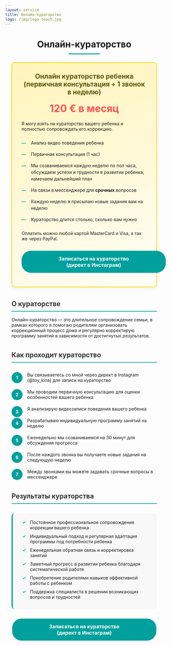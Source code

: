 ```yaml
---
layout: service
title: Онлайн-кураторство
logo: /img/logo-teach.jpg
---
```


<style>
.curation-container {
  max-width: 800px;
  margin: 0 auto;
  padding: 0 20px;
}

.section-title {
  border-bottom: 2px solid #00a09c;
  padding-bottom: 10px;
  color: #333;
  margin-top: 40px;
}

.page-title {
  text-align: center;
  position: relative;
  margin-bottom: 40px;
}

.page-title:after {
  content: "";
  position: absolute;
  bottom: -15px;
  left: 50%;
  width: 100px;
  height: 3px;
  background-color: #00a09c;
  transform: translateX(-50%);
}

.curation-card {
  background: linear-gradient(160deg, #fff4ba, #fffdf6);
  border: 2px solid #ffd700;
  border-radius: 10px;
  padding: 30px;
  margin: 30px 0;
  box-shadow: 0 5px 15px rgba(0, 0, 0, 0.05);
}

.curation-card h2 {
  color: rgb(97, 82, 0);
  text-align: center;
  margin-top: 0;
}

.price-tag {
  font-size: 32px;
  font-weight: bold;
  color: #ff5252;
  text-align: center;
  margin: 20px 0;
}

.availability {
  color: #ff5252;
  font-weight: bold;
  text-align: center;
  font-size: 18px;
  margin: 15px 0;
}

.feature-list {
  list-style: none;
  padding: 0;
  margin: 25px 0;
}

.feature-list li {
  position: relative;
  padding-left: 30px;
  margin-bottom: 15px;
  line-height: 1.5;
}

.feature-list li:before {
  content: "—";
  position: absolute;
  left: 0;
  color: #00a09c;
  font-weight: bold;
}

.highlight {
  background: linear-gradient(to right, rgba(255, 225, 0, 0.1), rgba(255, 225, 0, 0.7) 4%, rgba(255, 225, 0, 0.3));
  font-weight: bold;
  padding: 0.1em 0.4em;
  margin: 0 -0.4em;
  border-radius: 0.8em 0.3em;
  box-decoration-break: clone;
  -webkit-box-decoration-break: clone;
}

.curation-button {
  display: block;
  width: 100%;
  max-width: 400px;
  margin: 30px auto 0;
  padding: 15px 30px;
  background-color: #00a09c;
  color: white;
  font-weight: bold;
  text-align: center;
  text-decoration: none;
  border-radius: 30px;
  transition: all 0.3s ease;
  border: none;
  font-size: 16px;
  cursor: pointer;
}

.curation-button:hover {
  background-color: #008b87;
  transform: translateY(-3px);
  box-shadow: 0 4px 10px rgba(0, 160, 156, 0.3);
}

.process-list {
  counter-reset: step-counter;
  list-style-type: none;
  padding: 0;
  margin: 30px 0;
}

.process-list li {
  position: relative;
  padding-left: 50px;
  margin-bottom: 20px;
  counter-increment: step-counter;
}

.process-list li:before {
  content: counter(step-counter);
  position: absolute;
  left: 0;
  top: 0;
  width: 35px;
  height: 35px;
  background-color: #00a09c;
  color: white;
  border-radius: 50%;
  display: flex;
  align-items: center;
  justify-content: center;
  font-weight: bold;
}

.benefits-list {
  background-color: #f8f8f8;
  padding: 20px 30px;
  border-radius: 10px;
  border-left: 4px solid #00a09c;
  margin: 30px 0;
}

.benefits-list li {
  margin-bottom: 10px;
  list-style-type: none;
  position: relative;
  padding-left: 25px;
}

.benefits-list li:before {
  content: "✓";
  position: absolute;
  left: 0;
  color: #00a09c;
  font-weight: bold;
}
</style>

<div class="curation-container">

<h1 class="page-title">Онлайн-кураторство</h1>

<div class="curation-card">
  <h2>Онлайн кураторство ребенка<br/>(первичная консультация + 1 звонок в неделю)</h2>
  <p class="price-tag">120 € в месяц</p>
  
  <p>Я могу взять на кураторство вашего ребенка и полностью сопровождать его коррекцию.</p>
  
  <ul class="feature-list">
    <li>Анализ видео поведения ребенка</li>
    <li>Первичная консультация (1 час)</li>
    <li>Мы созваниваемся каждую неделю по пол часа, обсуждаем успехи и трудности в развитии ребенка, намечаем дальнейший план</li>
    <li>На связи в мессенджере для <strong>срочных</strong> вопросов</li>
    <li>Каждую неделю я присылаю новые задания вам на неделю</li>
    <li>Кураторство длится столько, сколько вам нужно</li>
  </ul>
  
  <p>Оплатить можно любой картой MasterCard и Visa, а так же через PayPal.</p>
  
  <a href="https://www.instagram.com/toy_kina/" class="curation-button">Записаться на кураторство<br/>(директ в Инстаграм)</a>
</div>

<h2 class="section-title">О кураторстве</h2>

<p>Онлайн-кураторство — это длительное сопровождение семьи, в рамках которого я помогаю родителям организовать коррекционный процесс дома и регулярно корректирую программу занятий в зависимости от достигнутых результатов.</p>

<h2 class="section-title">Как проходит кураторство</h2>

<ul class="process-list">
  <li>Вы связываетесь со мной через директ в Instagram (@toy_kina) для записи на кураторство</li>
  <li>Мы проводим первичную консультацию для оценки особенностей вашего ребенка</li>
  <li>Я анализирую видеозаписи поведения вашего ребенка</li>
  <li>Разрабатываю индивидуальную программу занятий на неделю</li>
  <li>Еженедельно мы созваниваемся на 30 минут для обсуждения прогресса</li>
  <li>После каждого звонка вы получаете новые задания на следующую неделю</li>
  <li>Между звонками вы можете задавать срочные вопросы в мессенджере</li>
</ul>

<h2 class="section-title">Результаты кураторства</h2>

<ul class="benefits-list">
  <li>Постоянное профессиональное сопровождение коррекции вашего ребенка</li>
  <li>Индивидуальный подход и регулярная адаптация программы под потребности ребенка</li>
  <li>Еженедельная обратная связь и корректировка занятий</li>
  <li>Заметный прогресс в развитии ребенка благодаря систематической работе</li>
  <li>Приобретение родителями навыков эффективной работы с ребенком</li>
  <li>Поддержка специалиста в решении возникающих вопросов и трудностей</li>
</ul>

<a href="https://www.instagram.com/toy_kina/" class="curation-button">Записаться на кураторство<br/>(директ в Инстаграм)</a>

</div> 